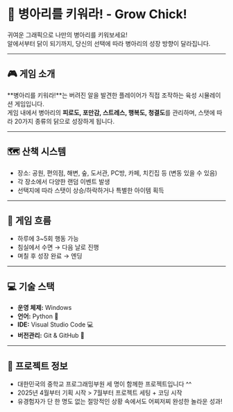 
# 🐣 병아리를 키워라! - Grow Chick!

귀여운 그래픽으로 나만의 병아리를 키워보세요!  
알에서부터 닭이 되기까지, 당신의 선택에 따라 병아리의 성장 방향이 달라집니다.

---

## 🎮 게임 소개

**병아리를 키워라!**는 버려진 알을 발견한 플레이어가 직접 조작하는 육성 시뮬레이션 게임입니다.  
게임 내에서 병아리의 **피로도, 포만감, 스트레스, 행복도, 청결도**를 관리하며, 스탯에 따라 20가지 종류의 닭으로 성장하게 됩니다.

---


## 🗺 산책 시스템

- 장소: 공원, 편의점, 해변, 숲, 도서관, PC방, 카페, 치킨집 등 (변동 있을 수 있음)
- 각 장소에서 다양한 랜덤 이벤트 발생
- 선택지에 따라 스탯이 상승/하락하거나 특별한 아이템 획득

---

## 📅 게임 흐름

- 하루에 3~5회 행동 가능
- 침실에서 수면 → 다음 날로 진행
- 며칠 후 성장 완료 → 엔딩

---

## 💻 기술 스택

- **운영 체제:** Windows
- **언어:** Python 🐍  
- **IDE:** Visual Studio Code 💻  
- **버전관리:** Git & GitHub 🐙

---

## 📁 프로젝트 정보

- 대한민국의 중학교 프로그래밍부원 세 명이 함께한 프로젝트입니다 ^^
- 2025년 4월부터 기획 시작 > 7월부터 프로젝트 세팅 + 코딩 시작
- 유경험자가 단 한 명도 없는 절망적인 상황 속에서도 어찌저찌 완성한 놀라운 성과!

